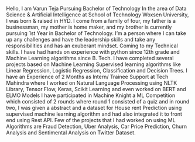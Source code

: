Hello, I am Varun Teja Pursuing Bachelor of Technology In the area of Data Science & Artificial Intelligence at School of Technology Woxsen University, I was born & raised in HYD. I come from a family of four, my father is a businessman, my mother is home maker, and my brother is currently pursuing 1st Year in Bachelor of Technology.
I’m a person where I can take up any challenges and have the leadership skills and take any responsibilities and has an exuberant mindset.
Coming to my Technical skills. I have had hands on experience with python since 12th grade and Machine Learning algorithms since B. Tech. I have completed several projects based on Machine Learning Supervised learning algorithms like Linear Regression, Logistic Regression, Classification and Decision Trees.
I have an Experience of 2 Months as Intern/ Trainee Support at Tech Mahindra where I worked on Natural Language Processing using NLTK Library, Tensor Flow, Keras, Scikit Learning and even worked on BERT and ELMO Models 
I have participated in Machine Knight a ML Competition which consisted of 2 rounds where round 1 consisted of a quiz and in round two, I was given a abstract and a dataset for House rent Prediction using supervised machine learning algorithm and had also integrated it to front end using Rest API.
Few of the projects that I had worked on using ML Algorithms are Fraud Detection, Uber Analysis, Car Price Prediction, Churn Analysis and Sentimental Analysis on Twitter Dataset.

